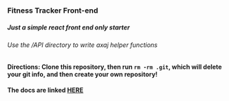 ### Fitness Tracker Front-end

##### Just a simple react front end only starter
###### Use the /API directory to write axaj helper functions

#### Directions: Clone this repository, then run ```rm -rm .git```, which will delete your git info, and then create your own repository!

#### The docs are linked [HERE](http://fitnesstrac-kr.herokuapp.com/docs/)
